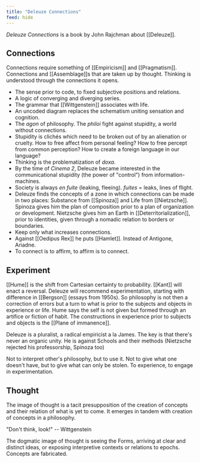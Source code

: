 ```yaml
---
title: "Deleuze Connections"
feed: hide
---
```


_Deleuze Connections_ is a book by John Rajchman about [[Deleuze]].

## Connections

Connections require something of [[Empiricism]] and [[Pragmatism]]. Connections and [[Assemblage]]s that are taken up by thought. Thinking is understood through the connections it opens.

- The sense prior to code, to fixed subjective positions and relations.
- A logic of converging and diverging series.
- The grammar that [[Wittgenstein]] associates with life.
- An uncoded diagram replaces the schematism uniting sensation and cognition.
- The _agon_ of philosophy. The _philoi_ fight against stupidity, a world without connections.
- Stupidity is clichés which need to be broken out of by an alienation or cruelty. How to free affect from personal feeling? How to free percept from common perception? How to create a foreign language in our language?
- Thinking is the problematization of _doxa_. 
- By the time of _Cinema 2_, Deleuze became interested in the communicational stupidity (the power of "control") from information-machines.
- Society is always _en fuite_ (leaking, fleeing). _fuites_ = leaks, lines of flight.
- Deleuze finds the concepts of a zone in which connections can be made in two places: Substance from [[Spinoza]] and Life from [[Nietzsche]].  Spinoza gives him the plan of composition prior to a plan of organization or development. Nietzsche gives him an Earth in [[Deterritorialization]], prior to identities, given through a nomadic relation to borders or boundaries. 
- Keep only what increases connections. 
- Against [[Oedipus Rex]] he puts [[Hamlet]]. Instead of Antigone, Ariadne. 
- To connect is to affirm, to affirm is to connect.

## Experiment

[[Hume]] is the shift from Cartesian certainty to probability. [[Kant]] will enact a reversal. Deleuze will recommend experimentation, starting with difference in [[Bergson]] (essays from 1950s). So philosophy is not then a correction of errors but a turn to what is prior to the subjects and objects in experience or life. Hume says the self is not given but formed through an artifice or fiction of habit. The constructions in experience prior to subjects and objects is the [[Plane of immanence]]. 

Deleuze is a pluralist, a radical empiricist a la James. The key is that there's never an organic unity. He is against Schools and their methods (Nietzsche rejected his professorship, Spinoza too)

Not to interpret other's philosophy, but to use it. Not to give what one doesn't have, but to give what can only be stolen. To experience, to engage in experimentation. 

## Thought

The image of thought is a tacit presupposition of the creation of concepts and their relation of what is yet to come. It emerges in tandem with creation of concepts in a philosophy. 

"Don't think, look!" -- Wittgenstein

The dogmatic image of thought is seeing the Forms, arriving at clear and distinct ideas, or exposing interpretive contexts or relations to epochs. Concepts are fabricated.

